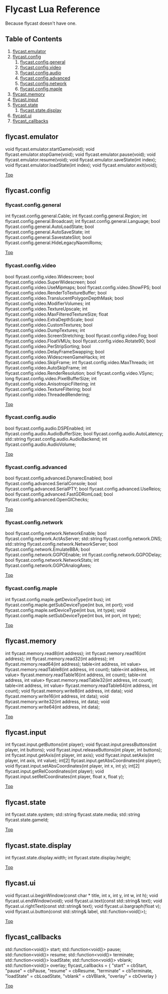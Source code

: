 # Flycast Lua Reference

Because flycast doesn't have one.

## Table of Contents

1. [flycast.emulator](#flycastemulator)
1. [flycast.config](#flycastconfig)
    1. [flycast.config.general](#flycastconfiggeneral)
    1. [flycast.config.video](#flycastconfigvideo)
    1. [flycast.config.audio](#flycastconfigaudio)
    1. [flycast.config.advanced](#flycastconfigadvanced)
    1. [flycast.config.network](#flycastconfignetwork)
    1. [flycast.config.maple](#flycastconfigmaple)
1. [flycast.memory](#flycastmemory)
1. [flycast.input](#flycastinput)
1. [flycast.state](#flycaststate)
    1. [flycast.state.display](#flycaststatedisplay)
1. [flycast.ui](#flycastui)
1. [flycast_callbacks](#flycast_callbacks)

## flycast.emulator

void flycast.emulator.startGame(void);
void flycast.emulator.stopGame(void);
void flycast.emulator.pause(void);
void flycast.emulator.resume(void);
void flycast.emulator.saveState(int index);
void flycast.emulator.loadState(int index);
void flycast.emulator.exit(void);

[Top](#table-of-contents)

## flycast.config

### flycast.config.general

int flycast.config.general.Cable;
int flycast.config.general.Region;
int flycast.config.general.Broadcast;
int flycast.config.general.Language;
bool flycast.config.general.AutoLoadState;
bool flycast.config.general.AutoSaveState;
int flycast.config.general.SavestateSlot;
bool flycast.config.general.HideLegacyNaomiRoms;

[Top](#table-of-contents)

### flycast.config.video

bool flycast.config.video.Widescreen;
bool flycast.config.video.SuperWidescreen;
bool flycast.config.video.UseMipmaps;
bool flycast.config.video.ShowFPS;
bool flycast.config.video.RenderToTextureBuffer;
bool flycast.config.video.TranslucentPolygonDepthMask;
bool flycast.config.video.ModifierVolumes;
int flycast.config.video.TextureUpscale;
int flycast.config.video.MaxFilteredTextureSize;
float flycast.config.video.ExtraDepthScale;
bool flycast.config.video.CustomTextures;
bool flycast.config.video.DumpTextures;
int flycast.config.video.ScreenStretching;
bool flycast.config.video.Fog;
bool flycast.config.video.FloatVMUs;
bool flycast.config.video.Rotate90;
bool flycast.config.video.PerStripSorting;
bool flycast.config.video.DelayFrameSwapping;
bool flycast.config.video.WidescreenGameHacks;
int flycast.config.video.SkipFrame;
int flycast.config.video.MaxThreads;
int flycast.config.video.AutoSkipFrame;
int flycast.config.video.RenderResolution;
bool flycast.config.video.VSync;
long flycast.config.video.PixelBufferSize;
int flycast.config.video.AnisotropicFiltering;
int flycast.config.video.TextureFiltering;
bool flycast.config.video.ThreadedRendering;

[Top](#table-of-contents)

### flycast.config.audio

bool flycast.config.audio.DSPEnabled;
int flycast.config.audio.AudioBufferSize;
bool flycast.config.audio.AutoLatency;
std::string flycast.config.audio.AudioBackend;
int flycast.config.audio.AudioVolume;

[Top](#table-of-contents)

### flycast.config.advanced

bool flycast.config.advanced.DynarecEnabled;
bool flycast.config.advanced.SerialConsole;
bool flycast.config.advanced.SerialPTY;
bool flycast.config.advanced.UseReios;
bool flycast.config.advanced.FastGDRomLoad;
bool flycast.config.advanced.OpenGlChecks;

[Top](#table-of-contents)

### flycast.config.network

bool flycast.config.network.NetworkEnable;
bool flycast.config.network.ActAsServer;
std::string flycast.config.network.DNS;
std::string flycast.config.network.NetworkServer;
bool flycast.config.network.EmulateBBA;
bool flycast.config.network.GGPOEnable;
int flycast.config.network.GGPODelay;
bool flycast.config.network.NetworkStats;
int flycast.config.network.GGPOAnalogAxes;

[Top](#table-of-contents)

### flycast.config.maple

int flycast.config.maple.getDeviceType(int bus);
int flycast.config.maple.getSubDeviceType(int bus, int port);
void flycast.config.maple.setDeviceType(int bus, int type);
void flycast.config.maple.setSubDeviceType(int bus, int port, int type);

[Top](#table-of-contents)

## flycast.memory

int flycast.memory.read8(int address);
int flycast.memory.read16(int address);
int flycast.memory.read32(int address);
int flycast.memory.read64(int address);
table<int address, int value> flycast.memory.readTable8(int address, int count);
table<int address, int value> flycast.memory.readTable16(int address, int count);
table<int address, int value> flycast.memory.readTable32(int address, int count);
table<int address, int value> flycast.memory.readTable64(int address, int count);
void flycast.memory.write8(int address, int data);
void flycast.memory.write16(int address, int data);
void flycast.memory.write32(int address, int data);
void flycast.memory.write64(int address, int data);

[Top](#table-of-contents)


## flycast.input 

int    flycast.input.getButtons(int player);
void   flycast.input.pressButtons(int player, int buttons);
void   flycast.input.releaseButtons(int player, int buttons);
int    flycast.input.getAxis(int player, int axis);
void   flycast.input.setAxis(int player, int axis, int value);
int[2] flycast.input.getAbsCoordinates(int player);
void   flycast.input.setAbsCoordinates(int player, int x, int y);
int[2] flycast.input.getRelCoordinates(int player);
void   flycast.input.setRelCoordinates(int player, float x, float y);

[Top](#table-of-contents)

## flycast.state 

int         flycast.state.system;
std::string flycast.state.media;
std::string flycast.state.gameId;

[Top](#table-of-contents)

## flycast.state.display

int flycast.state.display.width;
int flycast.state.display.height;

[Top](#table-of-contents)

## flycast.ui

void flycast.ui.beginWindow(const char * title, int x, int y, int w, int h);
void flycast.ui.endWindow(void);
void flycast.ui.text(const std::string& text);
void flycast.ui.rightText(const std::string& text);
void flycast.ui.bargraph(float v);
void flycast.ui.button(const std::string& label, std::function<void()>);

[Top](#table-of-contents)

## flycast_callbacks

std::function<void()> start;
std::function<void()> pause;
std::function<void()> resume;
std::function<void()> terminate;
std::function<void()> loadState;
std::function<void()> vblank;
std::function<void()> overlay;
flycast_callbacks = {
"start" = cbStart,
"pause" = cbPause,
"resume" = cbResume,
"terminate" = cbTerminate,
"loadState" = cbLoadState,
"vblank" = cbVBlank,
"overlay" = cbOverlay
}

[Top](#table-of-contents)

